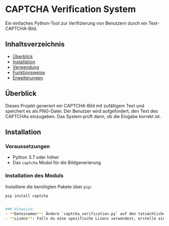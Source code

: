 # CAPTCHA Verification System

Ein einfaches Python-Tool zur Verifizierung von Benutzern durch ein Text-CAPTCHA-Bild.

## Inhaltsverzeichnis
- [Überblick](#überblick)
- [Installation](#installation)
- [Verwendung](#verwendung)
- [Funktionsweise](#funktionsweise)
- [Erweiterungen](#erweiterungen)

## Überblick
Dieses Projekt generiert ein CAPTCHA-Bild mit zufälligem Text und speichert es als PNG-Datei. Der Benutzer wird aufgefordert, den Text des CAPTCHAs einzugeben. Das System prüft dann, ob die Eingabe korrekt ist.

## Installation

### Voraussetzungen
- Python 3.7 oder höher
- Das `captcha` Modul für die Bildgenerierung

### Installation des Moduls
Installiere die benötigten Pakete über `pip`:
```bash
pip install captcha


### Hinweise:
- **Dateinamen**: Ändere `captcha_verification.py` auf den tatsächlichen Namen deines Skripts.
- **Lizenz**: Falls du eine spezifische Lizenz verwendest, erstelle eine `LICENSE`-Datei und verweise darauf in der README.
